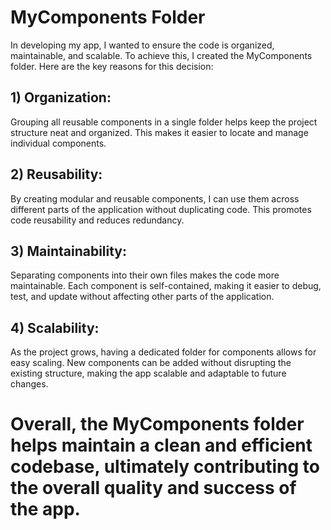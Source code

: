 # MyComponents Folder

In developing my app, I wanted to ensure the code is organized, maintainable, and scalable. To achieve this, I created the MyComponents folder. Here are the key reasons for this decision:

## 1) Organization: 

Grouping all reusable components in a single folder helps keep the project structure neat and organized. This makes it easier to locate and manage individual components.

## 2) Reusability: 

By creating modular and reusable components, I can use them across different parts of the application without duplicating code. This promotes code reusability and reduces redundancy.

## 3) Maintainability: 

Separating components into their own files makes the code more maintainable. Each component is self-contained, making it easier to debug, test, and update without affecting other parts of the application.

## 4) Scalability: 

As the project grows, having a dedicated folder for components allows for easy scaling. New components can be added without disrupting the existing structure, making the app scalable and adaptable to future changes.

# Overall, the MyComponents folder helps maintain a clean and efficient codebase, ultimately contributing to the overall quality and success of the app.
